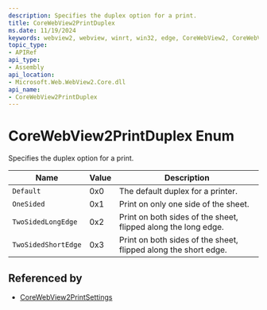 ```yaml
---
description: Specifies the duplex option for a print.
title: CoreWebView2PrintDuplex
ms.date: 11/19/2024
keywords: webview2, webview, winrt, win32, edge, CoreWebView2, CoreWebView2Controller, browser control, edge html, CoreWebView2PrintDuplex
topic_type:
- APIRef
api_type:
- Assembly
api_location:
- Microsoft.Web.WebView2.Core.dll
api_name:
- CoreWebView2PrintDuplex
---
```


# CoreWebView2PrintDuplex Enum

Specifies the duplex option for a print.

| Name |  Value | Description |
|--|--|--|
|`Default` | 0x0  |  The default duplex for a printer.|
|`OneSided` | 0x1  |  Print on only one side of the sheet.|
|`TwoSidedLongEdge` | 0x2  |  Print on both sides of the sheet, flipped along the long edge.|
|`TwoSidedShortEdge` | 0x3  |  Print on both sides of the sheet, flipped along the short edge.|


## Referenced by

- [CoreWebView2PrintSettings](corewebview2printsettings.md)
